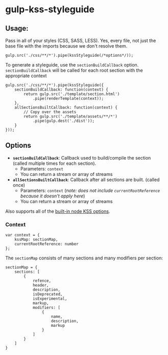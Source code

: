 # gulp-kss-styleguide

## Usage:
Pass in all of your styles (CSS, SASS, LESS). Yes, every file, not just the base file with the imports because we don't resolve them.
```
gulp.src('./css/**/*').pipe(kssStyleguide(/*options*/));
```

To generate a styleguide, use the `sectionBuildCallback` option. 
`sectionBuildCallback` will be called for each root section with the appropriate context
```
gulp.src('./css/**/*').pipe(kssStyleguide({
	sectionBuildCallback: function(context) {
		return gulp.src('./template/section.html')
			.pipe(renderTemplate(context));
	},
	allSectionsBuiltCallback: function(context) {
		// Copy over the assets
		return gulp.src('./template/assets/**/*')
			.pipe(gulp.dest('./dist'));
	}
}));
```


## Options

 - **`sectionBuildCallback`**: Callback used to build/compile the section (called multiple times for each section).
 	 - Parameters: `context`
 	 - You can return a stream or array of streams
 - **`allSectionsBuiltCallback`**: Callback after all sections are built. (called once)
 	 - Parameters: `context` (*note: does not include `currentRootReference` because it doesn't apply here*)
 	 - You can return a stream or array of streams

Also supports all of the [built-in node KSS options](https://github.com/kss-node/kss-node/wiki/Module-API#options).

### Context

```
var context = {
	kssMap: sectionMap,
	currentRootReference: number
};
```

The `sectionMap` consists of many sections and many modifiers per section:
```
sectionMap = {
	sections: [
		{
			refence,
			header,
			description,
			isDeprecated,
			isExperimental,
			markup,
			modifiers: [
				{
					name,
					description,
					markup
				}
			]
		}
	]
}
```